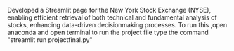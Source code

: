 Developed a Streamlit page for the New York Stock Exchange (NYSE), enabling
efficient retrieval of both technical and fundamental analysis of stocks, enhancing data-driven decisionmaking processes.
To run this ,open anaconda and open terminal
to run the project file type the command "streamlit run projectfinal.py"
